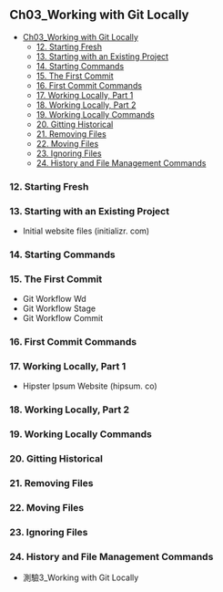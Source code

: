 ## Ch03_Working with Git Locally

<!-- toc orderedList:0 depthFrom:1 depthTo:6 -->

- [Ch03_Working with Git Locally](#ch03_working-with-git-locally)
	- [12. Starting Fresh](#12-starting-fresh)
	- [13. Starting with an Existing Project](#13-starting-with-an-existing-project)
	- [14. Starting Commands](#14-starting-commands)
	- [15. The First Commit](#15-the-first-commit)
	- [16. First Commit Commands](#16-first-commit-commands)
	- [17. Working Locally, Part 1](#17-working-locally-part-1)
	- [18. Working Locally, Part 2](#18-working-locally-part-2)
	- [19. Working Locally Commands](#19-working-locally-commands)
	- [20. Gitting Historical](#20-gitting-historical)
	- [21. Removing Files](#21-removing-files)
	- [22. Moving Files](#22-moving-files)
	- [23. Ignoring Files](#23-ignoring-files)
	- [24. History and File Management Commands](#24-history-and-file-management-commands)

<!-- tocstop -->

### 12. Starting Fresh  
### 13. Starting with an Existing Project  
  * Initial website files (initializr. com)    
### 14. Starting Commands  
### 15. The First Commit  
  * Git Workflow Wd  
  * Git Workflow Stage  
  * Git Workflow Commit  
### 16. First Commit Commands  
### 17. Working Locally, Part 1  
  * Hipster Ipsum Website (hipsum. co)    
### 18. Working Locally, Part 2  
### 19. Working Locally Commands  
### 20. Gitting Historical  
### 21. Removing Files  
### 22. Moving Files  
### 23. Ignoring Files  
### 24. History and File Management Commands  
  * 測驗3_Working with Git Locally  
